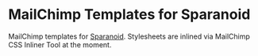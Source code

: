 # MailChimp Templates for Sparanoid

MailChimp templates for [Sparanoid](http://sparanoid.com/). Stylesheets are inlined via MailChimp CSS Inliner Tool at the moment.
